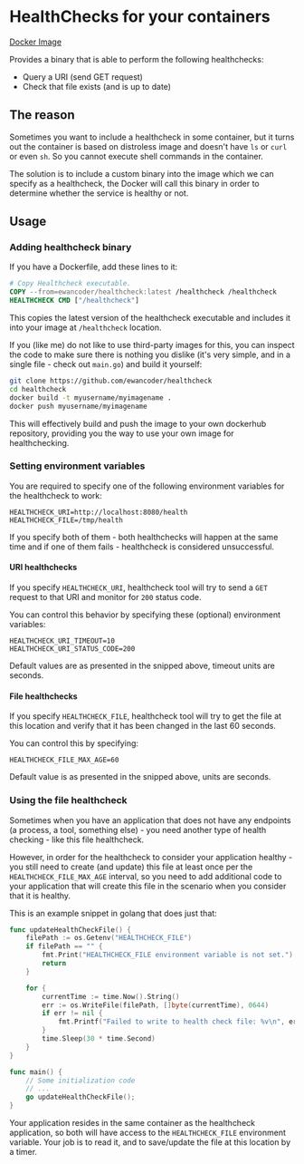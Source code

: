 # HealthChecks for your containers

[Docker Image](https://hub.docker.com/r/ewancoder/healthcheck)

Provides a binary that is able to perform the following healthchecks:

- Query a URI (send GET request)
- Check that file exists (and is up to date)

## The reason

Sometimes you want to include a healthcheck in some container, but it turns out the container is based on distroless image and doesn't have `ls` or `curl` or even `sh`. So you cannot execute shell commands in the container.

The solution is to include a custom binary into the image which we can specify as a healthcheck, the Docker will call this binary in order to determine whether the service is healthy or not.

## Usage

### Adding healthcheck binary

If you have a Dockerfile, add these lines to it:

```Dockerfile
# Copy Healthcheck executable.
COPY --from=ewancoder/healthcheck:latest /healthcheck /healthcheck
HEALTHCHECK CMD ["/healthcheck"]
```

This copies the latest version of the healthcheck executable and includes it into your image at `/healthcheck` location.

If you (like me) do not like to use third-party images for this, you can inspect the code to make sure there is nothing you dislike (it's very simple, and in a single file - check out `main.go`) and build it yourself:

```bash
git clone https://github.com/ewancoder/healthcheck
cd healthcheck
docker build -t myusername/myimagename .
docker push myusername/myimagename
```

This will effectively build and push the image to your own dockerhub repository, providing you the way to use your own image for healthchecking.

### Setting environment variables

You are required to specify one of the following environment variables for the healthcheck to work:

```env
HEALTHCHECK_URI=http://localhost:8080/health
HEALTHCHECK_FILE=/tmp/health
```

If you specify both of them - both healthchecks will happen at the same time and if one of them fails - healthcheck is considered unsuccessful.

#### URI healthchecks

If you specify `HEALTHCHECK_URI`, healthcheck tool will try to send a `GET` request to that URI and monitor for `200` status code.

You can control this behavior by specifying these (optional) environment variables:

```env
HEALTHCHECK_URI_TIMEOUT=10
HEALTHCHECK_URI_STATUS_CODE=200
```

Default values are as presented in the snipped above, timeout units are seconds.

#### File healthchecks

If you specify `HEALTHCHECK_FILE`, healthcheck tool will try to get the file at this location and verify that it has been changed in the last 60 seconds.

You can control this by specifying:

```env
HEALTHCHECK_FILE_MAX_AGE=60
```

Default value is as presented in the snipped above, units are seconds.

### Using the file healthcheck

Sometimes when you have an application that does not have any endpoints (a process, a tool, something else) - you need another type of health checking - like this file healthcheck.

However, in order for the healthcheck to consider your application healthy - you still need to create (and update) this file at least once per the `HEALTHCHECK_FILE_MAX_AGE` interval, so you need to add additional code to your application that will create this file in the scenario when you consider that it is healthy.

This is an example snippet in golang that does just that:

```go
func updateHealthCheckFile() {
	filePath := os.Getenv("HEALTHCHECK_FILE")
	if filePath == "" {
		fmt.Print("HEALTHCHECK_FILE environment variable is not set.")
		return
	}

	for {
		currentTime := time.Now().String()
		err := os.WriteFile(filePath, []byte(currentTime), 0644)
		if err != nil {
			fmt.Printf("Failed to write to health check file: %v\n", err)
		}
		time.Sleep(30 * time.Second)
	}
}

func main() {
	// Some initialization code
	// ...
	go updateHealthCheckFile();
}
```

Your application resides in the same container as the healthcheck application, so both will have access to the `HEALTHCHECK_FILE` environment variable. Your job is to read it, and to save/update the file at this location by a timer.
